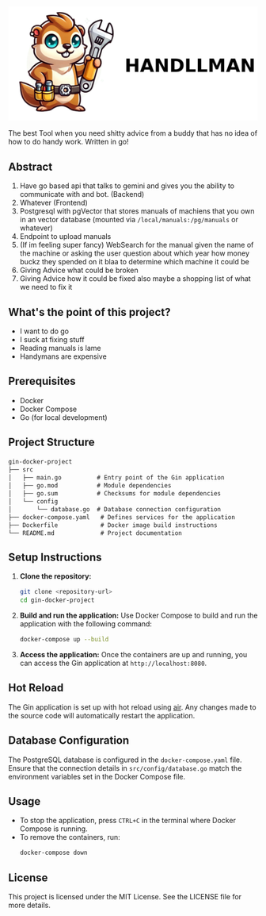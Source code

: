 ![GopherImageLogo](./img/logo_with_text.png)

The best Tool when you need shitty advice from a buddy that has no idea of how to do handy work. 
Written in go!

## Abstract
1. Have go based api that talks to gemini and gives you the ability to communicate with and bot. (Backend)
2. Whatever (Frontend)
3. Postgresql with pgVector that stores manuals of machiens that you own in an vector database (mounted via `/local/manuals:/pg/manuals` or whatever)
4. Endpoint to upload manuals
5. (If im feeling super fancy) WebSearch for the manual given the name of the machine or asking the user question about which year how money buckz they spended on it blaa to determine which machine it could be
6. Giving Advice what could be broken
7. Giving Advice how it could be fixed also maybe a shopping list of what we need to fix it

## What's the point of this project?
- I want to do go 
- I suck at fixing stuff
- Reading manuals is lame
- Handymans are expensive

## Prerequisites

- Docker
- Docker Compose
- Go (for local development)

## Project Structure

```
gin-docker-project
├── src
│   ├── main.go          # Entry point of the Gin application
│   ├── go.mod           # Module dependencies
│   ├── go.sum           # Checksums for module dependencies
│   └── config
│       └── database.go  # Database connection configuration
├── docker-compose.yaml   # Defines services for the application
├── Dockerfile            # Docker image build instructions
└── README.md             # Project documentation
```

## Setup Instructions

1. **Clone the repository:**
   ```bash
   git clone <repository-url>
   cd gin-docker-project
   ```

2. **Build and run the application:**
   Use Docker Compose to build and run the application with the following command:
   ```bash
   docker-compose up --build
   ```

3. **Access the application:**
   Once the containers are up and running, you can access the Gin application at `http://localhost:8080`.

## Hot Reload

The Gin application is set up with hot reload using [air](https://github.com/cosmtrek/air). Any changes made to the source code will automatically restart the application.

## Database Configuration

The PostgreSQL database is configured in the `docker-compose.yaml` file. Ensure that the connection details in `src/config/database.go` match the environment variables set in the Docker Compose file.

## Usage

- To stop the application, press `CTRL+C` in the terminal where Docker Compose is running.
- To remove the containers, run:
  ```bash
  docker-compose down
  ```

## License

This project is licensed under the MIT License. See the LICENSE file for more details.